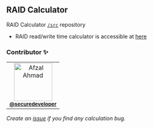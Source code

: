 ## RAID Calculator
RAID Calculator [`/src`](https://github.com/securedeveloper/raid-calculator/) repository

- RAID read/write time calculator is accessible at [here](http://gesamtmarkt.at/)

### Contributor ✨

<!-- prettier-ignore-start -->
<!-- markdownlint-disable -->
<table>
  <tr>
    <td align="center">
      <img src="https://avatars.githubusercontent.com/u/4705281?v=3?s=100" width="100px;" alt="Afzal Ahmad"/><br />
      <sub><b><a href="https://github.com/securedeveloper" target="_blank">@securedeveloper</a></b></sub><br />
    </td>
  </tr>
</table>

<em>Create an [issue](https://github.com/securedeveloper/raid-calculator/issues) if you find any calculation bug.</em>

